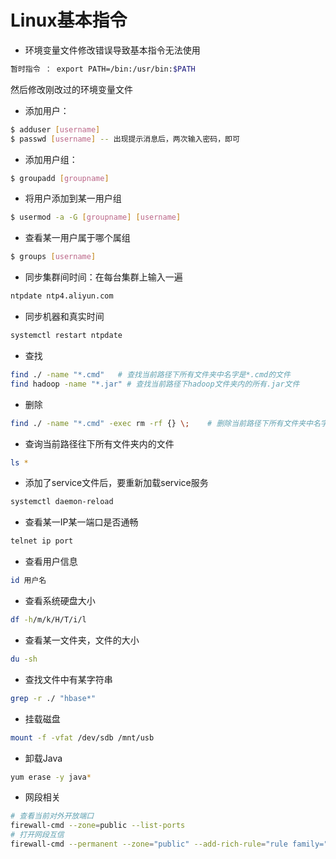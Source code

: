 # Linux基本指令

* 环境变量文件修改错误导致基本指令无法使用

```bash
暂时指令 ： export PATH=/bin:/usr/bin:$PATH
```

然后修改刚改过的环境变量文件

* 添加用户：

```bash 
$ adduser [username]
$ passwd [username]	-- 出现提示消息后，两次输入密码，即可
```

* 添加用户组：

```bash
$ groupadd [groupname]
```

* 将用户添加到某一用户组

```bash
$ usermod -a -G [groupname] [username]
```

* 查看某一用户属于哪个属组

```bash
$ groups [username]
```

- 同步集群间时间：在每台集群上输入一遍

```bash
ntpdate ntp4.aliyun.com
```

- 同步机器和真实时间

```bash
systemctl restart ntpdate
```

- 查找

```bash
find ./ -name "*.cmd"	# 查找当前路径下所有文件夹中名字是*.cmd的文件
find hadoop -name "*.jar" # 查找当前路径下hadoop文件夹内的所有.jar文件
```

* 删除

```bash
find ./ -name "*.cmd" -exec rm -rf {} \;	# 删除当前路径下所有文件夹中名字是*.cmd的文件
```

* 查询当前路径往下所有文件夹内的文件

```bash
ls *
```

- 添加了service文件后，要重新加载service服务

```bash
systemctl daemon-reload
```

- 查看某一IP某一端口是否通畅

```bash
telnet ip port
```

* 查看用户信息

```bash
id 用户名
```

* 查看系统硬盘大小

```bash
df -h/m/k/H/T/i/l
```

* 查看某一文件夹，文件的大小

```bash
du -sh
```

* 查找文件中有某字符串

```bash
grep -r ./ "hbase*"
```

* 挂载磁盘

```bash
mount -f -vfat /dev/sdb /mnt/usb
```

* 卸载Java

```bash
yum erase -y java*
```

- 网段相关

```bash
# 查看当前对外开放端口
firewall-cmd --zone=public --list-ports
# 打开网段互信
firewall-cmd --permanent --zone="public" --add-rich-rule="rule family="ipv4" source address="10.20.130.0/24" accept"

```









